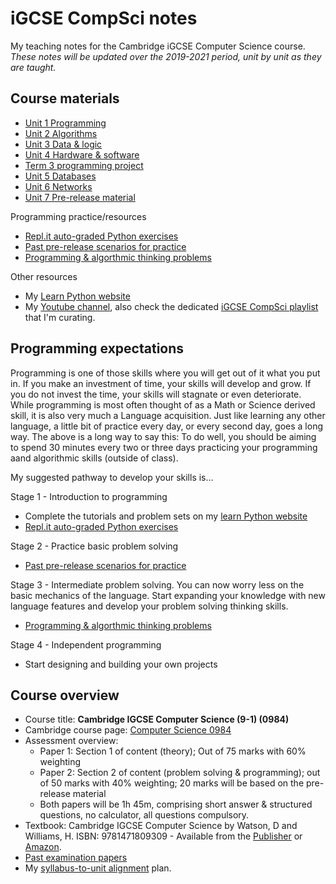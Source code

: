 # iGCSE CompSci notes

My teaching notes for the Cambridge iGCSE Computer Science course. *These notes will be updated over the 2019-2021 period, unit by unit as they are taught.*

## Course materials

* [Unit 1 Programming](unit-1-programming.md)
* [Unit 2 Algorithms](unit-2-algorithms.md)
* [Unit 3 Data & logic](unit-3-data-and-logic.md)
* [Unit 4 Hardware & software](unit-4-hardware-and-software.md)
* [Term 3 programming project](term-3-project.md)
* [Unit 5 Databases](unit-5-databases.md)
* [Unit 6 Networks](unit-6-networks.md)
* [Unit 7 Pre-release material](unit-7-pre-release-material.md)

Programming practice/resources

* [Repl.it auto-graded Python exercises](https://repl.it/data/classrooms/share/9d68c5288e184810f61b489d14ccfa54)
* [Past pre-release scenarios for practice](distribute/past-pre-release-scenarios.pdf)
* [Programming & algorthmic thinking problems](programming-problems.md)

Other resources

* My [Learn Python website](https://pbaumgarten.com/python)
* My [Youtube channel](https://youtube.com/pbaumgarten), also check the dedicated [iGCSE CompSci playlist](https://www.youtube.com/playlist?list=PLM-syYolLbsxQPkjCUOwNAugoldsLyFr2) that I'm curating.

## Programming expectations

Programming is one of those skills where you will get out of it what you put in. If you make an investment of time, your skills will develop and grow. If you do not invest the time, your skills will stagnate or even deteriorate. While programming is most often thought of as a Math or Science derived skill, it is also very much a Language acquisition. Just like learning any other language, a little bit of practice every day, or every second day, goes a long way. The above is a long way to say this: To do well, you should be aiming to spend 30 minutes every two or three days practicing your programming aand algorithmic skills (outside of class).

My suggested pathway to develop your skills is...

Stage 1 - Introduction to programming

   * Complete the tutorials and problem sets on my [learn Python website](https://pbaumgarten.com/python)
   * [Repl.it auto-graded Python exercises](https://repl.it/data/classrooms/share/9d68c5288e184810f61b489d14ccfa54)

Stage 2 - Practice basic problem solving

   * [Past pre-release scenarios for practice](distribute/past-pre-release-scenarios.pdf)

Stage 3 - Intermediate problem solving. You can now worry less on the basic mechanics of the language. Start expanding your knowledge with new language features and develop your problem solving thinking skills.

   * [Programming & algorthmic thinking problems](programming-problems.md)

Stage 4 - Independent programming

   * Start designing and building your own projects

## Course overview

* Course title: **Cambridge IGCSE Computer Science (9-1) (0984)**
* Cambridge course page: [Computer Science 0984](https://www.cambridgeinternational.org/programmes-and-qualifications/cambridge-igcse-9-1-computer-science-0984/)
* Assessment overview:
    * Paper 1: Section 1 of content (theory); Out of 75 marks with 60% weighting
    * Paper 2: Section 2 of content (problem solving & programming); out of 50 marks with 40% weighting; 20 marks will be based on the pre-release material
    * Both papers will be 1h 45m, comprising short answer & structured questions, no calculator, all questions compulsory.
* Textbook: Cambridge IGCSE Computer Science by Watson, D and Williams, H. ISBN: 9781471809309 - Available from the [Publisher](https://www.hoddereducation.co.uk/subjects/ict/products/14-16/cambridge-igcse-computer-science) or [Amazon](https://www.amazon.com/Cambridge-IGCSE-Computer-Science-Watson/dp/1471809307).
* [Past examination papers](https://www.cambridgeinternational.org/programmes-and-qualifications/cambridge-igcse-9-1-computer-science-0984/past-papers/)
* My [syllabus-to-unit alignment](syllabus-alignment.md) plan.

